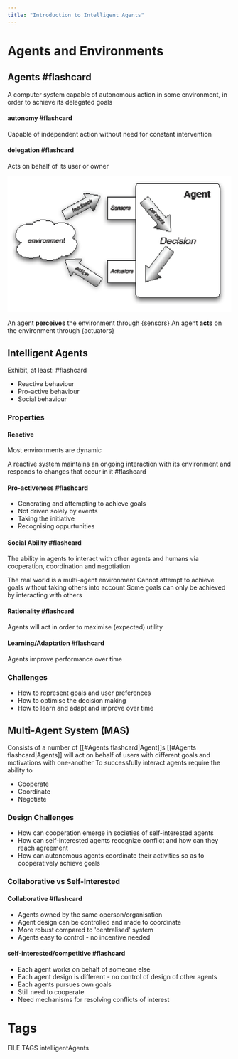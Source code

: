 ```yaml
---
title: "Introduction to Intelligent Agents"
---
```


# Agents and Environments

## Agents #flashcard
A computer system capable of autonomous action in some environment, in order to achieve its delegated goals

#### autonomy #flashcard 
Capable of independent action without need for constant intervention

#### delegation #flashcard 
Acts on behalf of its user or owner

![|400](content/notes/Uni%20Content/Intelligent_Agents/Images/Pasted%20image%2020221007150609.png)

An agent **perceives** the environment through {sensors}
An agent **acts** on the environment through {actuators}

## Intelligent Agents

Exhibit, at least: #flashcard 
- Reactive behaviour
- Pro-active behaviour
- Social behaviour

### Properties

#### Reactive
Most environments are dynamic

A reactive system maintains an ongoing interaction with its environment and responds to changes that occur in it #flashcard 

#### Pro-activeness #flashcard 
- Generating and attempting to achieve goals
- Not driven solely by events
- Taking the initiative
- Recognising oppurtunities

#### Social Ability #flashcard 
The ability in agents to interact with other agents and humans via cooperation, coordination and negotiation

The real world is a multi-agent environment
Cannot attempt to achieve goals without taking others into account
Some goals can only be achieved by interacting with others

#### Rationality #flashcard 
Agents will act in order to maximise (expected) utility

#### Learning/Adaptation #flashcard 
Agents improve performance over time

### Challenges
- How to represent goals and user preferences
- How to optimise the decision making
- How to learn and adapt and improve over time

## Multi-Agent System (MAS)
Consists of a number of [[#Agents flashcard|Agent]]s
[[#Agents flashcard|Agents]] will act on behalf of users with different goals and motivations with one-another
To successfully interact agents require the ability to
- Cooperate
- Coordinate
- Negotiate

### Design Challenges
- How can cooperation emerge in societies of self-interested agents
- How can self-interested agents recognize conflict and how can they reach agreement
- How can autonomous agents coordinate their activities so as to cooperatively achieve goals

### Collaborative vs Self-Interested

#### Collaborative #flashcard 
- Agents owned by the same operson/organisation
- Agent design can be controlled and made to coordinate
- More robust compared to 'centralised' system
- Agents easy to control - no incentive needed

#### self-interested/competitive #flashcard 
- Each agent works on behalf of someone else
- Each agent design is different - no control of design of other agents
- Each agents pursues own goals
- Still need to cooperate
- Need mechanisms for resolving conflicts of interest




# Tags
FILE TAGS intelligentAgents